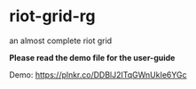 # riot-grid-rg
an almost complete riot grid

**Please read the demo file for the user-guide**

Demo: 
https://plnkr.co/DDBlJ2ITqGWnUkIe6YGc
